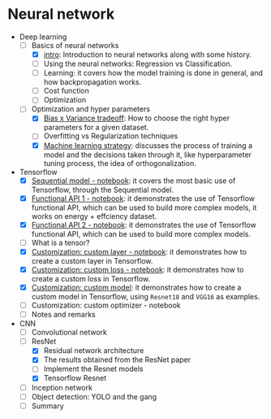 # Neural network

- Deep learning
  - [ ] Basics of neural networks
    - [x] [intro](./Theory%20basics/readme.md): Introduction to neural networks along with some history.
    - [ ] Using the neural networks: Regression vs Classification.
    - [ ] Learning: it covers how the model training is done in general, and how backpropagation works.
    - [ ] Cost function
    - [ ] Optimization
  - [ ] Optimization and hyper parameters
    - [x] [Bias x Variance tradeoff](./Theory%20basics/Improving%20DNNs/biasVariance.md): How to choose the right hyper parameters for a given dataset.
    - [ ] Overfitting vs Regularization techniques
    - [x] [Machine learning strategy](./Theory%20basics/Improving%20DNNs/ML_strategy.md): discusses the process of training a model and the decisions taken through it, like hyperparameter tuning process, the idea of orthogonalization.

- Tensorflow
  - [x] [Sequential model - notebook](./Tensorflow-what-you-need-to-know.ipynb):  it covers the most basic use of Tensorflow, through the Sequential model.  
  - [x] [Functional API 1 - notebook](./FunctionalAPI-1.ipynb): it demonstrates the use of Tensorflow functional API, which can be used to build more complex models, it works on energy + effciency dataset.
  - [x] [Functional API 2 - notebook](./FunctionalAPI-2.ipynb): it demonstrates the use of Tensorflow functional API, which can be used to build more complex models.
  - [ ] What is a tensor?
  - [x] [Customization: custom layer - notebook](./custom-layer.ipynb): it demonstrates how to create a custom layer in Tensorflow.
  - [x] [Customization: custom loss - notebook](./custom-loss.ipynb): it demonstrates how to create a custom loss in Tensorflow.
  - [x] [Customization: custom model](./custom_model.ipynb): it demonstrates how to create a custom model in Tensorflow, using `Resnet18` and `VGG16` as examples.
  - [ ] Customization: custom optimizer - notebook
  - [ ] Notes and remarks

- CNN
  - [ ] Convolutional network
  - [ ] ResNet
    - [x] Residual network architecture
    - [x] The results obtained from the ResNet paper
    - [ ] Implement the Resnet models
    - [x] Tensorflow Resnet
  - [ ] Inception network
  - [ ] Object detection: YOLO and the gang
  - [ ] Summary

